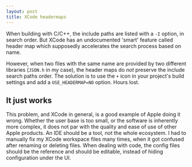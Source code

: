 ```yaml
---
layout: post
title: XCode headermaps
---
```


When building with C/C++, the include paths are listed with a `-I` option, in search order. But XCode has an undocumented 'smart' feature called header map which supposedly accelerates the search process based on name.

However, when two files with the same name are provided by two different libraries (`JSON.h` in my case), the header maps do *not* preserve the include search paths order. The solution is to use the `+` icon in your project's build settings and add a `USE_HEADERMAP=NO` option. Hours lost.

## It just works

This problem, and XCode in general, is a good example of Apple doing it wrong. Whether the user base is too small, or the software is inherently more complex, it does not par with the quality and ease of use of other Apple products. An IDE should be a tool, not the whole ecosystem. I had to manually fix my XCode workspace files many times, when it got confused after renaming or deleting files. When dealing with code, the config files should be the reference and should be editable, instead of hiding configuration under the UI.